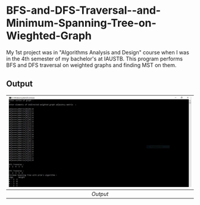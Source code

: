 # BFS-and-DFS-Traversal--and-Minimum-Spanning-Tree-on-Wieghted-Graph

My 1st project was in "Algorithms Analysis and Design" course when I was in the 4th semester of my bachelor's at IAUSTB. This program performs BFS and DFS traversal on weighted graphs and finding MST on them.


## Output
| <img src="out.jpg" alt="Pascal Triangle" width="900"/> | 
|:--:| 
| *Output*

